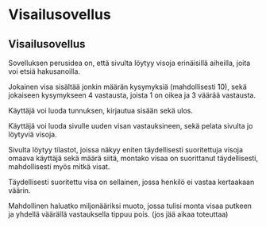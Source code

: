 # Visailusovellus

## Visailusovellus

Sovelluksen perusidea on, että sivulta löytyy visoja erinäisillä aiheilla, joita voi etsiä hakusanoilla.

Jokainen visa sisältää jonkin määrän kysymyksiä (mahdollisesti 10), sekä jokaiseen kysymykseen 4 vastausta, joista 1 on oikea ja 3 väärää vastausta.

Käyttäjä voi luoda tunnuksen, kirjautua sisään sekä ulos.

Käyttäjä voi luoda sivulle uuden visan vastauksineen, sekä pelata sivulta jo löytyviä visoja.

Sivulta löytyy tilastot, joissa näkyy eniten täydellisesti suoritettuja visoja omaava käyttäjä sekä määrä siitä, montako visaa on suorittanut täydellisesti, mahdollisesti myös mitkä visat.

Täydellisesti suoritettu visa on sellainen, jossa henkilö ei vastaa kertaakaan väärin.

Mahdollinen haluatko miljonääriksi muoto, jossa tulisi monta visaa putkeen ja yhdellä väärällä vastauksella tippuu pois. (jos jää aikaa toteuttaa)
